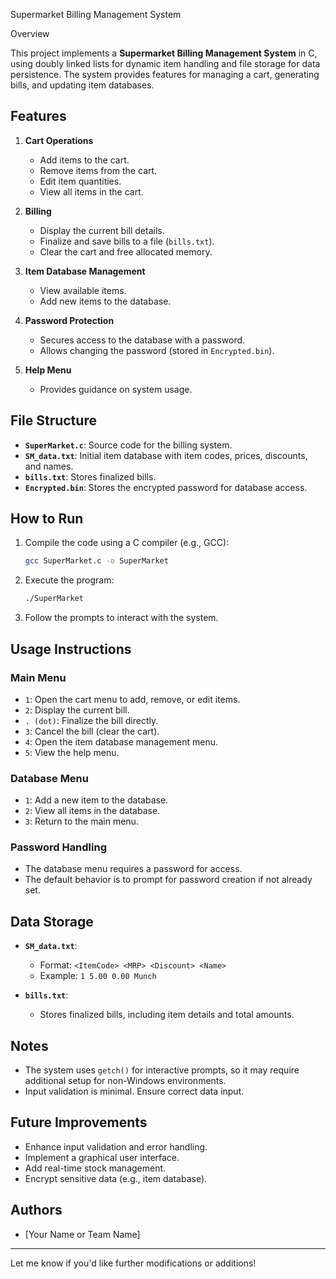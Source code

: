Supermarket Billing Management System

Overview

This project implements a **Supermarket Billing Management System** in C, using doubly linked lists for dynamic item handling and file storage for data persistence. The system provides features for managing a cart, generating bills, and updating item databases.

## Features

1. **Cart Operations**
   - Add items to the cart.
   - Remove items from the cart.
   - Edit item quantities.
   - View all items in the cart.

2. **Billing**
   - Display the current bill details.
   - Finalize and save bills to a file (`bills.txt`).
   - Clear the cart and free allocated memory.

3. **Item Database Management**
   - View available items.
   - Add new items to the database.

4. **Password Protection**
   - Secures access to the database with a password.
   - Allows changing the password (stored in `Encrypted.bin`).

5. **Help Menu**
   - Provides guidance on system usage.

## File Structure

- **`SuperMarket.c`**: Source code for the billing system.
- **`SM_data.txt`**: Initial item database with item codes, prices, discounts, and names.
- **`bills.txt`**: Stores finalized bills.
- **`Encrypted.bin`**: Stores the encrypted password for database access.

## How to Run

1. Compile the code using a C compiler (e.g., GCC):
   ```bash
   gcc SuperMarket.c -o SuperMarket
   ```
2. Execute the program:
   ```bash
   ./SuperMarket
   ```
3. Follow the prompts to interact with the system.

## Usage Instructions

### Main Menu
- `1`: Open the cart menu to add, remove, or edit items.
- `2`: Display the current bill.
- `. (dot)`: Finalize the bill directly.
- `3`: Cancel the bill (clear the cart).
- `4`: Open the item database management menu.
- `5`: View the help menu.

### Database Menu
- `1`: Add a new item to the database.
- `2`: View all items in the database.
- `3`: Return to the main menu.

### Password Handling
- The database menu requires a password for access.
- The default behavior is to prompt for password creation if not already set.

## Data Storage

- **`SM_data.txt`**:
  - Format: `<ItemCode> <MRP> <Discount> <Name>`
  - Example: `1 5.00 0.00 Munch`

- **`bills.txt`**:
  - Stores finalized bills, including item details and total amounts.

## Notes

- The system uses `getch()` for interactive prompts, so it may require additional setup for non-Windows environments.
- Input validation is minimal. Ensure correct data input.

## Future Improvements

- Enhance input validation and error handling.
- Implement a graphical user interface.
- Add real-time stock management.
- Encrypt sensitive data (e.g., item database).

## Authors

- [Your Name or Team Name]

---

Let me know if you'd like further modifications or additions!